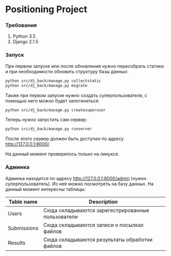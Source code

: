 # Positioning Project

### Требования
1. Python 3.5
2. Django 2.1.5

### Запуск
При первом запуске или после обновления нужно пересобрать статики и при
необходимости обновить структуру базы данных:
```bash
python src/dj_back/manage.py collectstatic
python src/dj_back/manage.py migrate
```

Также при первом запуске нужно создать суперпользователя, с
помощью него можно будет залогиниться:
```bash
python src/dj_back/manage.py createsuperuser
```
 
Теперь нужно запустить сам сервер:
```bash
python src/dj_back/manage.py runserver
```

После этого сервер должен быть доступен по
адресу <http://127.0.0.1:8000/>.

На данный момент проверялось только на линуксе.

### Админка
Админка находится по адресу <http://127.0.0.1:8000/admin> (нужен суперпользователь).
Из неё можно посмотреть на базу данных. На данный момент интересны таблицы:

Table name | Description
--- | ---
Users | Сюда складываются зарегестрированные пользователи
Submissions | Сюда складываются записи о посылках файлов
Results | Сюда складываются результаты обработки файлов
